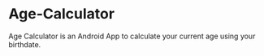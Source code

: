 # Age-Calculator
Age Calculator is an Android App to calculate your current age using your birthdate.
